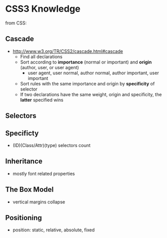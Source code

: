 # CSS3 Knowledge


from CSS:

## Cascade

* http://www.w3.org/TR/CSS2/cascade.html#cascade
  * Find all declarations
  * Sort according to **importance** (normal or important) and **origin** (author, user, or user agent)
    * user agent, user normal, author normal, author important, user important
  * Sort rules with the same importance and origin by **specificity** of selector
  * If two declarations have the same weight, origin and specificity, the **latter** specified wins

## Selectors

## Specificty

* (ID)(Class/Attr)(type) selectors count

## Inheritance

* mostly font related properties

## The Box Model

* vertical margins collapse

## Positioning

* position: static, relative, absolute, fixed
